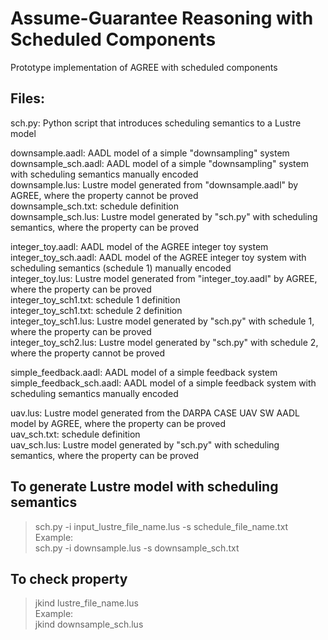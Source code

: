 # Assume-Guarantee Reasoning with Scheduled Components
Prototype implementation of AGREE with scheduled components

Files:
-----------------------------------------------------------------
sch.py: Python script that introduces scheduling semantics to a Lustre model  

downsample.aadl:	AADL model of a simple "downsampling" system  
downsample_sch.aadl:	AADL model of a simple "downsampling" system with scheduling semantics manually encoded  
downsample.lus: 	Lustre model generated from "downsample.aadl" by AGREE, where the property cannot be proved  
downsample_sch.txt:	schedule definition  
downsample_sch.lus:	Lustre model generated by "sch.py" with scheduling semantics, where the property can be proved  
  
integer_toy.aadl:	AADL model of the AGREE integer toy system  
integer_toy_sch.aadl:	AADL model of the AGREE integer toy system with scheduling semantics (schedule 1) manually encoded  
integer_toy.lus:	Lustre model generated from "integer_toy.aadl" by AGREE, where the property can be proved  
integer_toy_sch1.txt:	schedule 1 definition  
integer_toy_sch1.txt:	schedule 2 definition  
integer_toy_sch1.lus:	Lustre model generated by "sch.py" with schedule 1, where the property can be proved  
integer_toy_sch2.lus:	Lustre model generated by "sch.py" with schedule 2, where the property cannot be proved  
  
simple_feedback.aadl:		AADL model of a simple feedback system  
simple_feedback_sch.aadl:	AADL model of a simple feedback system with scheduling semantics manually encoded  
  
uav.lus:		Lustre model generated from the DARPA CASE UAV SW AADL model by AGREE, where the property can be proved  
uav_sch.txt:		schedule definition  
uav_sch.lus:		Lustre model generated by "sch.py" with scheduling semantics, where the property can be proved  

To generate Lustre model with scheduling semantics  
----------------------------------------------------
>sch.py -i input_lustre_file_name.lus -s schedule_file_name.txt   
Example:  
>sch.py -i downsample.lus -s downsample_sch.txt  

To check property
----------------------------------------------------
>jkind lustre_file_name.lus  
Example:   
>jkind downsample_sch.lus  
